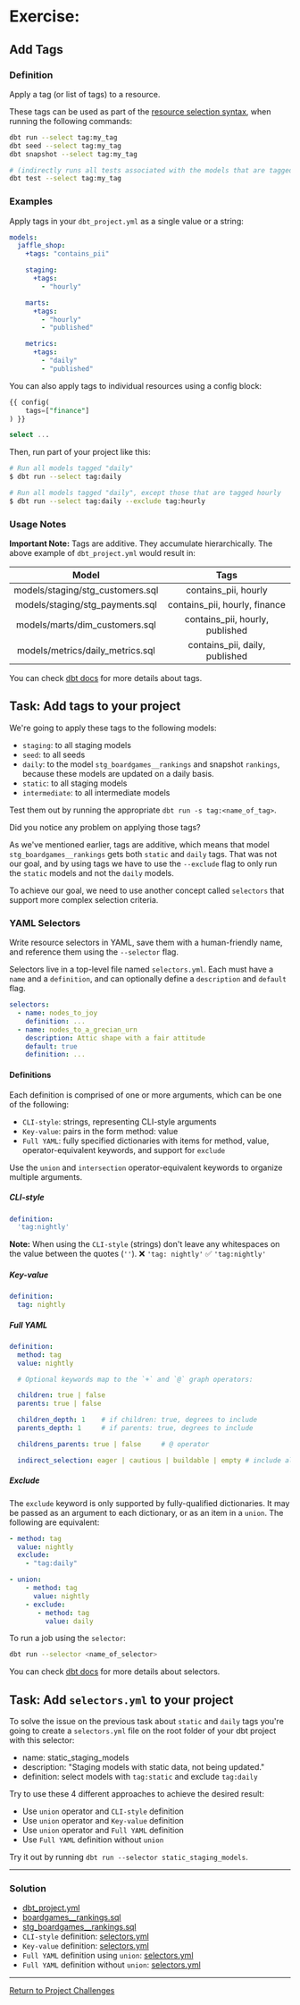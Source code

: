 # Exercise:

## Add Tags

### Definition
Apply a tag (or list of tags) to a resource.

These tags can be used as part of the [resource selection syntax](https://docs.getdbt.com/reference/node-selection/syntax), when running the following commands:
```bash
dbt run --select tag:my_tag
dbt seed --select tag:my_tag
dbt snapshot --select tag:my_tag

# (indirectly runs all tests associated with the models that are tagged)
dbt test --select tag:my_tag
```

### Examples

Apply tags in your `dbt_project.yml` as a single value or a string:

```yaml
models:
  jaffle_shop:
    +tags: "contains_pii"

    staging:
      +tags:
        - "hourly"

    marts:
      +tags:
        - "hourly"
        - "published"

    metrics:
      +tags:
        - "daily"
        - "published"
```

You can also apply tags to individual resources using a config block:
```sql
{{ config(
    tags=["finance"]
) }}

select ...
```

Then, run part of your project like this:

```bash
# Run all models tagged "daily"
$ dbt run --select tag:daily

# Run all models tagged "daily", except those that are tagged hourly
$ dbt run --select tag:daily --exclude tag:hourly
```


### Usage Notes

**Important Note:** Tags are additive. They accumulate hierarchically.
The above example of `dbt_project.yml` would result in:

|               Model              |               Tags              |
|:--------------------------------:|:-------------------------------:|
| models/staging/stg_customers.sql | contains_pii, hourly            |
| models/staging/stg_payments.sql  | contains_pii, hourly, finance   |
| models/marts/dim_customers.sql   | contains_pii, hourly, published |
| models/metrics/daily_metrics.sql | contains_pii, daily, published  |

You can check [dbt docs](https://docs.getdbt.com/reference/resource-configs/tags) for more details about tags.


## Task: Add tags to your project
We're going to apply these tags to the following models:

- `staging`: to all staging models
- `seed`: to all seeds
- `daily`: to the model `stg_boardgames__rankings` and snapshot `rankings`, because these models are updated on a daily basis.
- `static`: to all staging models
- `intermediate`: to all intermediate models

Test them out by running the appropriate `dbt run -s tag:<name_of_tag>`.

Did you notice any problem on applying those tags?

As we've mentioned earlier, tags are additive, which means that model `stg_boardgames__rankings` gets both `static` and `daily` tags.
That was not our goal, and by using tags we have to use the `--exclude` flag to only run the `static` models and not the `daily` models.

To achieve our goal, we need to use another concept called `selectors` that support more complex selection criteria.

### YAML Selectors

Write resource selectors in YAML, save them with a human-friendly name, and reference them using the `--selector` flag. 

Selectors live in a top-level file named `selectors.yml`. Each must have a `name` and a `definition`, and can optionally define a `description` and `default` flag.

```yaml
selectors:
  - name: nodes_to_joy
    definition: ...
  - name: nodes_to_a_grecian_urn
    description: Attic shape with a fair attitude
    default: true
    definition: ...
```

#### Definitions
Each definition is comprised of one or more arguments, which can be one of the following:

- `CLI-style`: strings, representing CLI-style arguments
- `Key-value`: pairs in the form method: value
- `Full YAML`: fully specified dictionaries with items for method, value, operator-equivalent keywords, and support for `exclude`

Use the `union` and `intersection` operator-equivalent keywords to organize multiple arguments.

##### CLI-style
```yaml
definition:
  'tag:nightly'
```

**Note:** When using the `CLI-style` (strings) don't leave any whitespaces on the value between the quotes (`''`). 
❌ `'tag: nightly'` 
✅ `'tag:nightly'`

##### Key-value
```yaml
definition:
  tag: nightly
```

##### Full YAML
```yaml
definition:
  method: tag
  value: nightly

  # Optional keywords map to the `+` and `@` graph operators:

  children: true | false
  parents: true | false

  children_depth: 1    # if children: true, degrees to include
  parents_depth: 1     # if parents: true, degrees to include

  childrens_parents: true | false     # @ operator

  indirect_selection: eager | cautious | buildable | empty # include all tests selected indirectly? eager by default
```

##### Exclude

The `exclude` keyword is only supported by fully-qualified dictionaries. It may be passed as an argument to each dictionary, or as an item in a `union`. The following are equivalent:

```yaml
- method: tag
  value: nightly
  exclude:
    - "tag:daily"
```

```yaml
- union:
    - method: tag
      value: nightly
    - exclude:
       - method: tag
         value: daily
```


To run a job using the `selector`:

```bash
dbt run --selector <name_of_selector>
```

You can check [dbt docs](https://docs.getdbt.com/reference/node-selection/yaml-selectors) for more details about selectors.

## Task: Add `selectors.yml` to your project

To solve the issue on the previous task about `static` and `daily` tags you're going to create a `selectors.yml` file on the root folder of your dbt project with this selector:

- name: static_staging_models
- description: "Staging models with static data, not being updated."
- definition: select models with `tag:static` and exclude `tag:daily`

Try to use these 4 different approaches to achieve the desired result:
- Use `union` operator and `CLI-style` definition
- Use `union` operator and `Key-value` definition
- Use `union` operator and `Full YAML` definition
- Use `Full YAML` definition without `union`

Try it out by running `dbt run --selector static_staging_models`.

---

### Solution

- [dbt_project.yml](dbt_project.yml)
- [boardgames__rankings.sql](./snapshots/boardgames__rankings.sql)
- [stg_boardgames__rankings.sql](./staging/stg_boardgames__rankings.sql)
- `CLI-style` definition: [selectors.yml](./selectors_cli_style/selectors.yml)
- `Key-value` definition: [selectors.yml](./selectors_key_value/selectors.yml)
- `Full YAML` definition using `union`: [selectors.yml](./selectors_union_full_yaml/selectors.yml)
- `Full YAML` definition without `union`: [selectors.yml](./selectors_full_yaml/selectors.yml)

---

[Return to Project Challenges](../../../README.md#9-project-challenges)